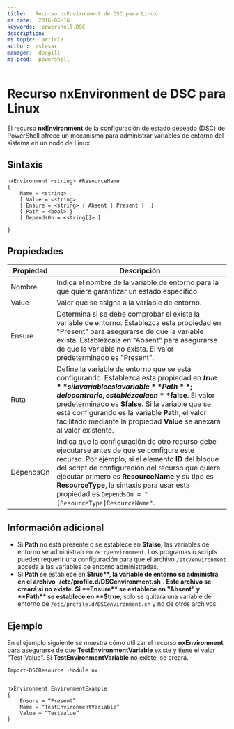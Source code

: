 ```yaml
---
title:   Recurso nxEnvironment de DSC para Linux
ms.date:  2016-05-16
keywords:  powershell,DSC
description:  
ms.topic:  article
author:  eslesar
manager:  dongill
ms.prod:  powershell
---
```


# Recurso nxEnvironment de DSC para Linux

El recurso **nxEnvironment** de la configuración de estado deseado (DSC) de PowerShell ofrece un mecanismo para administrar variables de entorno del sistema en un nodo de Linux.

## Sintaxis

```
nxEnvironment <string> #ResourceName
{
    Name = <string>
    [ Value = <string>
    [ Ensure = <string> { Absent | Present }  ]
    [ Path = <bool> }
    [ DependsOn = <string[]> ]

}
```

## Propiedades

|  Propiedad |  Descripción | 
|---|---|
| Nombre| Indica el nombre de la variable de entorno para la que quiere garantizar un estado específico.| 
| Value| Valor que se asigna a la variable de entorno.| 
| Ensure| Determina si se debe comprobar si existe la variable de entorno. Establezca esta propiedad en "Present" para asegurarse de que la variable exista. Establézcala en "Absent" para asegurarse de que la variable no exista. El valor predeterminado es "Present".| 
| Ruta| Define la variable de entorno que se está configurando. Establezca esta propiedad en **$true** si la variable es la variable **Path**; de lo contrario, establézcala en **$false**. El valor predeterminado es **$false**. Si la variable que se está configurando es la variable **Path**, el valor facilitado mediante la propiedad **Value** se anexará al valor existente.| 
| DependsOn | Indica que la configuración de otro recurso debe ejecutarse antes de que se configure este recurso. Por ejemplo, si el elemento **ID** del bloque del script de configuración del recurso que quiere ejecutar primero es **ResourceName** y su tipo es **ResourceType**, la sintaxis para usar esta propiedad es `DependsOn = "[ResourceType]ResourceName"`.| 

## Información adicional

* Si **Path** no está presente o se establece en **$false**, las variables de entorno se administran en `/etc/environment`. Los programas o scripts pueden requerir una configuración para que el archivo `/etc/environment` acceda a las variables de entorno administradas.
* Si **Path** se establece en **$true**, la variable de entorno se administra en el archivo `/etc/profile.d/DSCenvironment.sh`. Este archivo se creará si no existe. Si **Ensure** se establece en "Absent" y **Path** se establece en **$true**, solo se quitará una variable de entorno de `/etc/profile.d/DSCenvironment.sh` y no de otros archivos.

## Ejemplo

En el ejemplo siguiente se muestra cómo utilizar el recurso **nxEnvironment** para asegurarse de que **TestEnvironmentVariable** existe y tiene el valor "Test-Value". Si **TestEnvironmentVariable** no existe, se creará.

```
Import-DSCResource -Module nx 


nxEnvironment EnvironmentExample
{
    Ensure = “Present”
    Name = “TestEnvironmentVariable”
    Value = “TestValue”
}
```




<!--HONumber=May16_HO3-->


